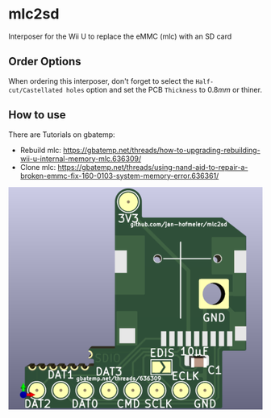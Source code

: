 # mlc2sd
Interposer for the Wii U to replace the eMMC (mlc) with an SD card

## Order Options

When ordering this interposer, don't forget to select the `Half-cut/Castellated holes` option and set the PCB `Thickness` to $0.8mm$ or thiner.



## How to use

There are Tutorials on gbatemp:

- Rebuild mlc: https://gbatemp.net/threads/how-to-upgrading-rebuilding-wii-u-internal-memory-mlc.636309/
- Clone mlc: https://gbatemp.net/threads/using-nand-aid-to-repair-a-broken-emmc-fix-160-0103-system-memory-error.636361/



![mlc2sd](WiiU-SD-Interposer.png)
